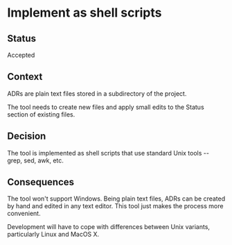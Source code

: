 # Implement as shell scripts

## Status

Accepted

## Context

ADRs are plain text files stored in a subdirectory of the project.

The tool needs to create new files and apply small edits to the Status section of existing files.

## Decision

The tool is implemented as shell scripts that use standard Unix tools -- grep, sed, awk, etc.

## Consequences

The tool won't support Windows. Being plain text files, ADRs can be created by hand and edited in any text editor. This tool just makes the process more convenient.

Development will have to cope with differences between Unix variants, particularly Linux and MacOS X.

